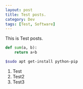 ```yaml
---
layout: post
title: Test posts.
category: Dev
tags: [Test, Software]
---
```


This is Test posts.

```python
def sum(a, b):
    return a+b
```
```bash
$sudo apt get-install python-pip
```
1. Test
2. Test2
3. Test3
